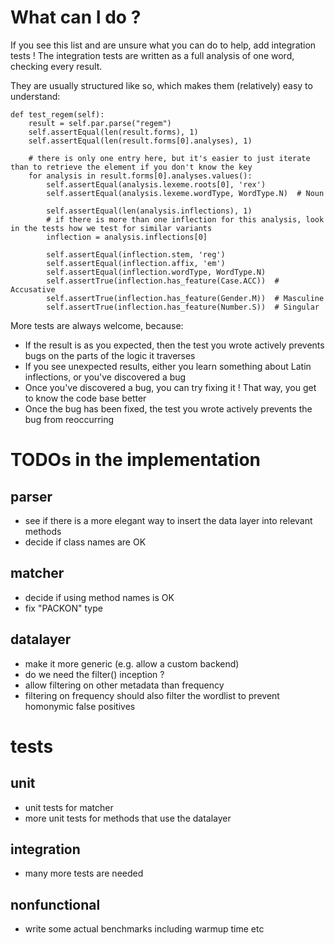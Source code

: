 # What can I do ?

If you see this list and are unsure what you can do to help, add integration tests !
The integration tests are written as a full analysis of one word, checking every result.

They are usually structured like so, which makes them (relatively) easy to understand:

```
def test_regem(self):
    result = self.par.parse("regem")
    self.assertEqual(len(result.forms), 1)
    self.assertEqual(len(result.forms[0].analyses), 1)

    # there is only one entry here, but it's easier to just iterate than to retrieve the element if you don't know the key
    for analysis in result.forms[0].analyses.values():
        self.assertEqual(analysis.lexeme.roots[0], 'rex')
        self.assertEqual(analysis.lexeme.wordType, WordType.N)  # Noun

        self.assertEqual(len(analysis.inflections), 1)
        # if there is more than one inflection for this analysis, look in the tests how we test for similar variants
        inflection = analysis.inflections[0]

        self.assertEqual(inflection.stem, 'reg')
        self.assertEqual(inflection.affix, 'em')
        self.assertEqual(inflection.wordType, WordType.N)
        self.assertTrue(inflection.has_feature(Case.ACC))  # Accusative
        self.assertTrue(inflection.has_feature(Gender.M))  # Masculine
        self.assertTrue(inflection.has_feature(Number.S))  # Singular
```

More tests are always welcome, because:

* If the result is as you expected, then the test you wrote actively prevents bugs on the parts of the logic it traverses
* If you see unexpected results, either you learn something about Latin inflections, or you've discovered a bug
* Once you've discovered a bug, you can try fixing it ! That way, you get to know the code base better
* Once the bug has been fixed, the test you wrote actively prevents the bug from reoccurring

# TODOs in the implementation

## parser

* see if there is a more elegant way to insert the data layer into relevant methods
* decide if class names are OK

## matcher

* decide if using method names is OK
* fix "PACKON" type

## datalayer

* make it more generic (e.g. allow a custom backend)
* do we need the filter() inception ?
* allow filtering on other metadata than frequency
* filtering on frequency should also filter the wordlist to prevent homonymic false positives

# tests

## unit

* unit tests for matcher
* more unit tests for methods that use the datalayer

## integration

* many more tests are needed

## nonfunctional

* write some actual benchmarks including warmup time etc
